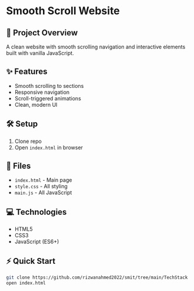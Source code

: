 # Smooth Scroll Website

## 🚀 Project Overview
A clean website with smooth scrolling navigation and interactive elements built with vanilla JavaScript.

## ✨ Features
- Smooth scrolling to sections
- Responsive navigation
- Scroll-triggered animations
- Clean, modern UI

## 🛠️ Setup
1. Clone repo
2. Open `index.html` in browser

## 📁 Files
- `index.html` - Main page
- `style.css` - All styling
- `main.js` - All JavaScript

## 💻 Technologies
- HTML5
- CSS3
- JavaScript (ES6+)

## ⚡ Quick Start
```bash
git clone https://github.com/rizwanahmed2022/smit/tree/main/TechStack
open index.html
```
